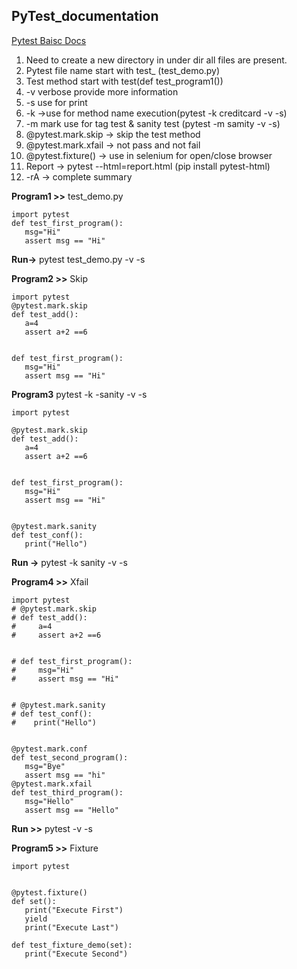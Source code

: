 ## PyTest_documentation
[Pytest Baisc Docs](/Documents/Pytest_documentation.pdf)
1. Need to create a new directory in under dir all files are present.
2. Pytest file name start with test_ (test_demo.py)
3. Test method start with test(def test_program1())
4. -v verbose provide more information
5. -s use for print
6. -k  ->use for method name execution(pytest -k creditcard -v -s)
7. -m  mark use for tag test & sanity test (pytest -m samity -v -s)  
8. @pytest.mark.skip -> skip the test method
9. @pytest.mark.xfail -> not pass and not fail
10. @pytest.fixture() -> use in selenium for open/close browser
11. Report -> pytest --html=report.html  (pip install pytest-html)
12. -rA -> complete summary

**Program1 >>** test_demo.py
```
import pytest
def test_first_program():
   msg="Hi"
   assert msg == "Hi"
```
**Run->** pytest  test_demo.py -v -s 

**Program2 >>**  Skip 
```
import pytest
@pytest.mark.skip
def test_add():
   a=4
   assert a+2 ==6


def test_first_program():
   msg="Hi"
   assert msg == "Hi" 
```

**Program3** pytest -k -sanity -v -s
```
import pytest

@pytest.mark.skip
def test_add():
   a=4
   assert a+2 ==6


def test_first_program():
   msg="Hi"
   assert msg == "Hi" 


@pytest.mark.sanity
def test_conf():
   print("Hello")
```

**Run ->** pytest -k sanity -v -s

**Program4 >>** Xfail
```
import pytest
# @pytest.mark.skip
# def test_add():
#     a=4
#     assert a+2 ==6


# def test_first_program():
#     msg="Hi"
#     assert msg == "Hi" 


# @pytest.mark.sanity
# def test_conf():
#    print("Hello")   


@pytest.mark.conf
def test_second_program():
   msg="Bye"
   assert msg == "hi"   
@pytest.mark.xfail
def test_third_program():
   msg="Hello"
   assert msg == "Hello" 
````

**Run >>** pytest -v -s 


**Program5 >>** Fixture

```
import pytest


@pytest.fixture()
def set():
   print("Execute First")
   yield
   print("Execute Last")

def test_fixture_demo(set):
   print("Execute Second")
```
